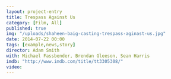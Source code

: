 ```yaml
---
layout: project-entry
title: Trespass Against Us
category: [Film, All]
published: true
img: "/uploads/shaheen-baig-casting-trespass-aginast-us.jpg"
date: 2014-07-22 00:00
tags: [example,news,story]
director: Adam Smith
with: Michael Fassbender, Brendan Gleeson, Sean Harris
imdb: "http://www.imdb.com/title/tt3305308/"
video: 
---
```



